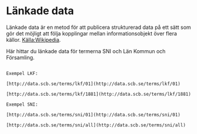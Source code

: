 # Länkade data
Länkade data är en metod för att publicera strukturerad data på ett sätt som gör det möjligt att följa kopplingar mellan informationsobjekt över flera källor. [Källa:Wikipedia](https://sv.wikipedia.org/wiki/L%C3%A4nkade_data] "Källa").

Här hittar du länkade data för termerna SNI och Län Kommun och Församling.

```

Exempel LKF:

[http://data.scb.se/terms/lkf/01](http://data.scb.se/terms/lkf/01)

[http://data.scb.se/terms/lkf/1881](http://data.scb.se/terms/lkf/1881)

Exempel SNI:

[http://data.scb.se/terms/sni/01](http://data.scb.se/terms/sni/01)

[http://data.scb.se/terms/sni/all](http://data.scb.se/terms/sni/all)

```
<!--stackedit_data:
eyJoaXN0b3J5IjpbLTQ5ODI0NDgzOSwyMDIwNTk4NDIwXX0=
-->